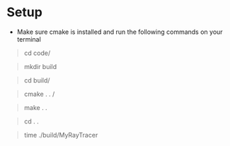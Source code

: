 # Setup

 - Make sure cmake is installed and run the following commands on your terminal

> cd code/

> mkdir build

> cd build/

> cmake . . / 

> make . .

> cd . .

> time ./build/MyRayTracer

